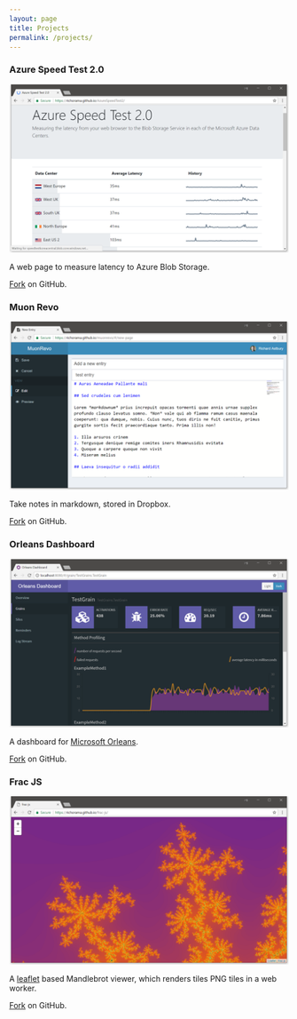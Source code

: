 ```yaml
---
layout: page
title: Projects
permalink: /projects/
---
```


### Azure Speed Test 2.0

[![Azure Speed Test Screenshot](images/speedtest.png)](https://richorama.github.io/AzureSpeedTest2/)

A web page to measure latency to Azure Blob Storage.

[Fork](https://github.com/richorama/AzureSpeedTest2) on GitHub.


### Muon Revo

[![Muon Revo Screenshot](images/muonrevo.png)](https://richorama.github.io/muonrevo/)

Take notes in markdown, stored in Dropbox.

[Fork](https://github.com/richorama/muonrevo) on GitHub.


### Orleans Dashboard

[![Orleans Dashboard Screenshot](images/orleansdashboard.png)](https://github.com/OrleansContrib/OrleansDashboard)

A dashboard for [Microsoft Orleans](https://github.com/dotnet/orleans).

[Fork](https://github.com/richorama/OrleansDashboard) on GitHub.

### Frac JS

[![Muon Revo Screenshot](images/frac-js.png)](https://richorama.github.io/frac-js)

A [leaflet](http://leafletjs.com/) based Mandlebrot viewer, which renders tiles PNG tiles in a web worker.

[Fork](https://github.com/richorama/frac-js) on GitHub.
